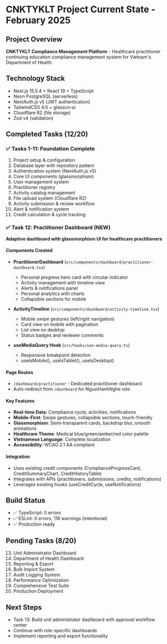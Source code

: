 # CNKTYKLT Project Current State - February 2025

## Project Overview
**CNKTYKLT Compliance Management Platform** - Healthcare practitioner continuing education compliance management system for Vietnam's Department of Health.

## Technology Stack
- Next.js 15.5.4 + React 19 + TypeScript
- Neon PostgreSQL (serverless)
- NextAuth.js v5 (JWT authentication)
- TailwindCSS 4.0 + glasscn-ui
- Cloudflare R2 (file storage)
- Zod v4 (validation)

## Completed Tasks (12/20)

### ✅ Tasks 1-11: Foundation Complete
1. Project setup & configuration
2. Database layer with repository pattern
3. Authentication system (NextAuth.js v5)
4. Core UI components (glassmorphism)
5. User management system
6. Practitioner registry
7. Activity catalog management
8. File upload system (Cloudflare R2)
9. Activity submission & review workflow
10. Alert & notification system
11. Credit calculation & cycle tracking

### ✅ Task 12: Practitioner Dashboard (NEW)
**Adaptive dashboard with glassmorphism UI for healthcare practitioners**

#### Components Created
- **PractitionerDashboard** (`src/components/dashboard/practitioner-dashboard.tsx`)
  - Personal progress hero card with circular indicator
  - Activity management with timeline view
  - Alerts & notifications panel
  - Personal analytics with charts
  - Collapsible sections for mobile

- **ActivityTimeline** (`src/components/dashboard/activity-timeline.tsx`)
  - Mobile swipe gestures (left/right navigation)
  - Card view on mobile with pagination
  - List view on desktop
  - Status badges and reviewer comments

- **useMediaQuery Hook** (`src/hooks/use-media-query.ts`)
  - Responsive breakpoint detection
  - useIsMobile(), useIsTablet(), useIsDesktop()

#### Page Routes
- `/dashboard/practitioner` - Dedicated practitioner dashboard
- Auto-redirect from `/dashboard` for NguoiHanhNghe role

#### Key Features
- **Real-time Data**: Compliance cycle, activities, notifications
- **Mobile-First**: Swipe gestures, collapsible sections, touch-friendly
- **Glassmorphism**: Semi-transparent cards, backdrop blur, smooth animations
- **Healthcare Theme**: Medical blue/green/amber/red color palette
- **Vietnamese Language**: Complete localization
- **Accessibility**: WCAG 2.1 AA compliant

#### Integration
- Uses existing credit components (ComplianceProgressCard, CreditSummaryChart, CreditHistoryTable)
- Integrates with APIs (practitioners, submissions, credits, notifications)
- Leverages existing hooks (useCreditCycle, useNotifications)

## Build Status
- ✅ TypeScript: 0 errors
- ✅ ESLint: 0 errors, 116 warnings (intentional)
- ✅ Production ready

## Pending Tasks (8/20)
13. Unit Administrator Dashboard
14. Department of Health Dashboard
15. Reporting & Export
16. Bulk Import System
17. Audit Logging System
18. Performance Optimization
19. Comprehensive Test Suite
20. Production Deployment

## Next Steps
- Task 13: Build unit administrator dashboard with approval workflow center
- Continue with role-specific dashboards
- Implement reporting and export functionality
